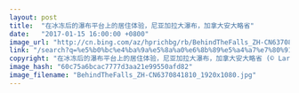 ```yaml
---
layout: post
title:  "在冰冻后的瀑布平台上的居住体验，尼亚加拉大瀑布，加拿大安大略省"
date:   "2017-01-15 16:00:00 +0800"
image_url: "http://cn.bing.com/az/hprichbg/rb/BehindTheFalls_ZH-CN6370841810_1920x1080.jpg"
link: "/search?q=%e5%b0%bc%e4%ba%9a%e5%8a%a0%e6%8b%89%e5%a4%a7%e7%80%91%e5%b8%83&form=hpcapt&mkt=zh-cn"
copyright: "在冰冻后的瀑布平台上的居住体验，尼亚加拉大瀑布，加拿大安大略省 (© Larissa Sakhnenko/500px)"
image_hash: "60c75a6bcac7777d3aa21e99550afd82"
image_filename: "BehindTheFalls_ZH-CN6370841810_1920x1080.jpg"
---
```

